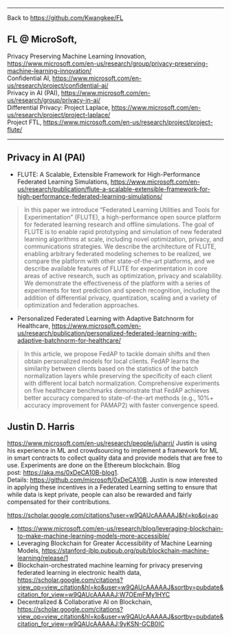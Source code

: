 ***
Back to https://github.com/Kwangkee/FL

## FL @ MicroSoft,  
Privacy Preserving Machine Learning Innovation, https://www.microsoft.com/en-us/research/group/privacy-preserving-machine-learning-innovation/   
Confidential AI, https://www.microsoft.com/en-us/research/project/confidential-ai/  
Privacy in AI (PAI), https://www.microsoft.com/en-us/research/group/privacy-in-ai/  
Differential Privacy: Project Laplace, https://www.microsoft.com/en-us/research/project/project-laplace/  
Project FTL, https://www.microsoft.com/en-us/research/project/project-flute/

***
## Privacy in AI (PAI)
- FLUTE: A Scalable, Extensible Framework for High-Performance Federated Learning Simulations, https://www.microsoft.com/en-us/research/publication/flute-a-scalable-extensible-framework-for-high-performance-federated-learning-simulations/ 
>In this paper we introduce “Federated Learning Utilities and Tools for Experimentation” (FLUTE), a high-performance open source platform for federated learning research and offline simulations. The goal of FLUTE is to enable rapid prototyping and simulation of new federated learning algorithms at scale, including novel optimization, privacy, and communications strategies. We describe the architecture of FLUTE, enabling arbitrary federated modeling schemes to be realized, we compare the platform with other state-of-the-art platforms, and we describe available features of FLUTE for experimentation in core areas of active research, such as optimization, privacy and scalability. We demonstrate the effectiveness of the platform with a series of experiments for text prediction and speech recognition, including the addition of differential privacy, quantization, scaling and a variety of optimization and federation approaches.

- Personalized Federated Learning with Adaptive Batchnorm for Healthcare, https://www.microsoft.com/en-us/research/publication/personalized-federated-learning-with-adaptive-batchnorm-for-healthcare/ 
>In this article, we propose FedAP to tackle domain shifts and then obtain personalized models for local clients. FedAP learns the similarity between clients based on the statistics of the batch normalization layers while preserving the specificity of each client with different local batch normalization. Comprehensive experiments on five healthcare benchmarks demonstrate that FedAP achieves better accuracy compared to state-of-the-art methods (e.g., 10%+ accuracy improvement for PAMAP2) with faster convergence speed.

## Justin D. Harris
https://www.microsoft.com/en-us/research/people/juharri/
Justin is using his experience in ML and crowdsourcing to implement a framework for ML in smart contracts to collect quality data and provide models that are free to use. Experiments are done on the Ethereum blockchain. Blog post: https://aka.ms/0xDeCA10B-blog1. Details: https://github.com/microsoft/0xDeCA10B. Justin is now interested in applying these incentives in a Federated Learning setting to ensure that while data is kept private, people can also be rewarded and fairly compensated for their contributions.

https://scholar.google.com/citations?user=w9QAUcAAAAAJ&hl=ko&oi=ao  
- https://www.microsoft.com/en-us/research/blog/leveraging-blockchain-to-make-machine-learning-models-more-accessible/
- Leveraging Blockchain for Greater Accessibility of Machine Learning Models, https://stanford-jblp.pubpub.org/pub/blockchain-machine-learning/release/1
- Blockchain-orchestrated machine learning for privacy preserving federated learning in electronic health data, https://scholar.google.com/citations?view_op=view_citation&hl=ko&user=w9QAUcAAAAAJ&sortby=pubdate&citation_for_view=w9QAUcAAAAAJ:W7OEmFMy1HYC
- Decentralized & Collaborative AI on Blockchain, https://scholar.google.com/citations?view_op=view_citation&hl=ko&user=w9QAUcAAAAAJ&sortby=pubdate&citation_for_view=w9QAUcAAAAAJ:9yKSN-GCB0IC
